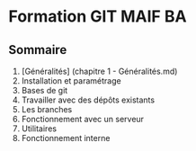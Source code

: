 # Formation GIT MAIF BA

## Sommaire
1. [Généralités] (chapitre 1 - Généralités.md)
2. Installation et paramétrage
3. Bases de git
4. Travailler avec des dépôts existants
5. Les branches
6. Fonctionnement avec un serveur
7. Utilitaires
8. Fonctionnement interne


